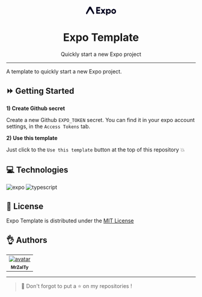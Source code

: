 <p align="center"><a href="https://github.com/MrZalTy/node-template">
  <img src=".github/assets/logo.svg" width="80" alt="Logo" /></a>
</p>

<h1 align="center">Expo Template</h1>

<p align="center">Quickly start a new Expo project</p>

---

A template to quickly start a new Expo project.

## :fast_forward: Getting Started

**1) Create Github secret**

Create a new Github ``EXPO_TOKEN`` secret. You can find it in your expo account settings, in the `Access Tokens` tab.

**2) Use this template**

Just click to the `Use this template` button at the top of this repository :boom:

## :computer: Technologies

<p>
  <img src="https://img.shields.io/badge/expo-1C1E24?style=for-the-badge&logo=expo&logoColor=#D04A37" alt="expo" />
  <img src="https://img.shields.io/badge/TypeScript-007ACC?style=for-the-badge&logo=typescript&logoColor=white" alt="typescript" />
</p>

## :pencil: License

Expo Template is distributed under the [MIT License](LICENSE)

## :ok_hand: Authors

<table>
  <tr>
    <td align="center">
      <a href="https://github.com/MrZalTy">
        <img src="https://avatars.githubusercontent.com/u/25481821?v=4?s=100" width="100px;" alt="avatar"/><br />
      <sub>
        <b>MrZalTy</b>
      </sub>
    </a>
  </tr>
</table>

---

> :rocket: Don't forgot to put a :star: on my repositories !
